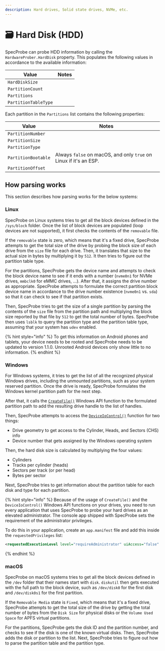 ```yaml
---
description: Hard drives, Solid state drives, NVMe, etc.
---
```


# 🗃️ Hard Disk (HDD)

SpecProbe can probe HDD information by calling the `HardwareProber.HardDisk` property. This populates the following values in accordance to the available information:

| Value                | Notes |
| -------------------- | ----- |
| `HardDiskSize`       |       |
| `PartitionCount`     |       |
| `Partitions`         |       |
| `PartitionTableType` |       |

Each partition in the `Partitions` list contains the following properties:

| Value               | Notes                                                             |
| ------------------- | ----------------------------------------------------------------- |
| `PartitionNumber`   |                                                                   |
| `PartitionSize`     |                                                                   |
| `PartitionType`     |                                                                   |
| `PartitionBootable` | Always `false` on macOS, and only `true` on Linux if it's an ESP. |
| `PartitionOffset`   |                                                                   |

## How parsing works

This section describes how parsing works for the below systems:

### Linux

SpecProbe on Linux systems tries to get all the block devices defined in the `/sys/block` folder. Once the list of block devices are populated (loop devices are not supported), it first checks the contents of the `removable` file.

If the `removable` state is zero, which means that it's a fixed drive, SpecProbe attempts to get the total size of the drive by probing the block size of each drive from the `size` file for each drive. Then, it translates that size to the actual size in bytes by multiplying it by `512`. It then tries to figure out the partition table type.

For the partitions, SpecProbe gets the device name and attempts to check the block device name to see if it ends with a number (`nvme0n1` for NVMe drives, `mmbclk0` for eMMC drives, ...). After that, it assigns the drive number as appropriate. SpecProbe attempts to formulate the correct partition block device name in accordance to the drive number existence (`nvme0n1` vs. `sda`) so that it can check to see if that partition exists.

Then, SpecProbe tries to get the size of a single partition by parsing the contents of the `size` file from the partition path and multiplying the block size reported by that file by `512` to get the total number of bytes. SpecProbe then uses `lsblk` to query the partition type and the partition table type, assuming that your system has `udev` enabled.

{% hint style="info" %}
To get this information on Android phones and tablets, your device needs to be rooted and SpecProbe needs to be updated to version 1.1.0. Unrooted Android devices only show little to no information.
{% endhint %}

### Windows

For Windows systems, it tries to get the list of all the recognized physical Windows drives, including the unmounted partitions, such as your system reserved partition. Once the drive is ready, SpecProbe formulates the Windows kernel partition path for the next step.

After that, it calls the [`CreateFile()`](https://learn.microsoft.com/en-us/windows/win32/api/fileapi/nf-fileapi-createfilea) Windows API function to the formulated partition path to add the resulting drive handle to the list of handles.

Then, SpecProbe attempts to access the [`DeviceIoControl()`](https://learn.microsoft.com/en-us/windows/win32/api/ioapiset/nf-ioapiset-deviceiocontrol) function for two things:

* Drive geometry to get access to the Cylinder, Heads, and Sectors (CHS) info
* Device number that gets assigned by the Windows operating system

Then, the hard disk size is calculated by multiplying the four values:

* Cylinders
* Tracks per cylinder (heads)
* Sectors per track (or per head)
* Bytes per sector

Next, SpecProbe tries to get information about the partition table for each disk and type for each partition.

{% hint style="info" %}
Because of the usage of `CreateFile()` and the `DeviceIoControl()` Windows API functions on your drives, you need to run every application that uses SpecProbe to probe your hard drives as an elevated administrator. The console app shipped with SpecProbe sets the requirement of the administrator privileges.

To do this in your application, create an `app.manifest` file and add this inside the `requestedPrivileges` list:

```xml
<requestedExecutionLevel level="requireAdministrator" uiAccess="false" />
```
{% endhint %}

### macOS

SpecProbe on macOS systems tries to get all the block devices defined in the `/dev` folder that their names start with `disk`. `diskutil` then gets executed with the full path to the block device, such as `/dev/disk0` for the first disk and `/dev/disk0s1` for the first partition.

If the `Removable Media` state is `Fixed`, which means that it's a fixed drive, SpecProbe attempts to get the total size of the drive by getting the total number of bytes from the `Disk Size` for physical disks or the `Volume Used Space` for APFS virtual partitions.

For the partitions, SpecProbe gets the disk ID and the partition number, and checks to see if the disk is one of the known virtual disks. Then, SpecProbe adds the disk or partition to the list. Next, SpecProbe tries to figure out how to parse the partition table and the partition type.
